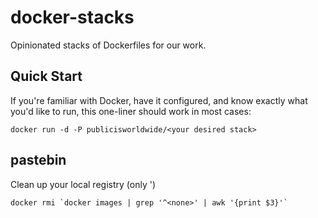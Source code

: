 # docker-stacks

Opinionated stacks of Dockerfiles for our work.

## Quick Start

If you're familiar with Docker, have it configured, and know exactly what you'd like to run, this one-liner should work in most cases:

```
docker run -d -P publicisworldwide/<your desired stack>
```

## pastebin
Clean up your local registry (only '<none>)
```
docker rmi `docker images | grep '^<none>' | awk '{print $3}'`
```
